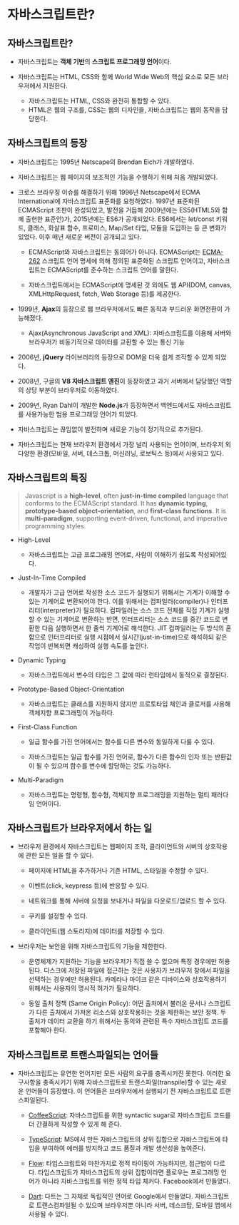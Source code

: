# 자바스크립트란?

## 자바스크립트란?

- 자바스크립트는 **객체 기반**의 **스크립트 프로그래밍 언어**이다.

- 자바스크립트는 HTML, CSS와 함께 World Wide Web의 핵심 요소로 모든 브라우저에서 지원한다.

  - 자바스크립트는 HTML, CSS와 완전히 통합할 수 있다.
  - HTML은 웹의 구조를, CSS는 웹의 디자인을, 자바스크립트는 웹의 동작을 담당한다.

## 자바스크립트의 등장

- 자바스크립트는 1995년 Netscape의 Brendan Eich가 개발하였다.

- 자바스크립트는 웹 페이지의 보조적인 기능을 수행하기 위해 처음 개발되었다.

- 크로스 브라우징 이슈를 해결하기 위해 1996년 Netscape에서 ECMA International에 자바스크립트 표준화를 요청하였다. 1997년 표준화된 ECMAScript 초판이 완성되었고, 발전을 거듭해 2009년에는 ES5(HTML5와 함께 출현한 표준안)가, 2015년에는 ES6가 공개되었다. ES6에서는 let/const 키워드, 클래스, 화살표 함수, 프로미스, Map/Set 타입, 모듈을 도입하는 등 큰 변화가 있었다. 이후 매년 새로운 버전이 공개되고 있다.

  - ECMAScript와 자바스크립트는 동의어가 아니다. ECMAScript는 [ECMA-262](https://www.ecma-international.org/publications-and-standards/standards/ecma-262/) 스크립트 언어 명세에 의해 정의된 표준화된 스크립트 언어이고, 자바스크립트는 ECMAScript를 준수하는 스크립트 언어를 말한다.

  - 자바스크립트에서는 ECMAScript에 명세된 것 외에도 웹 API(DOM, canvas, XMLHttpRequest, fetch, Web Storage 등)를 제공한다.

- 1999년, **Ajax**의 등장으로 웹 브라우저에서도 빠른 동작과 부드러운 화면전환이 가능해졌다.

  - Ajax(Asynchronous JavaScript and XML): 자바스크립트를 이용해 서버와 브라우저가 비동기적으로 데이터를 교환할 수 있는 통신 기능

- 2006년, **jQuery** 라이브러리의 등장으로 DOM을 더욱 쉽게 조작할 수 있게 되었다.

- 2008년, 구글의 **V8 자바스크립트 엔진**이 등장하였고 과거 서버에서 담당했던 역할의 상당 부분이 브라우저로 이동하였다.

- 2009년, Ryan Dahl이 개발한 **Node.js**가 등장하면서 백엔드에서도 자바스크립트를 사용가능한 범용 프로그래밍 언어가 되었다.

- 자바스크립트는 끊임없이 발전하며 새로운 기능이 정기적으로 추가된다.

- 자바스크립트는 현재 브라우저 환경에서 가장 널리 사용되는 언어이며, 브라우저 외 다양한 환경(모바일, 서버, 데스크톱, 머신러닝, 로보틱스 등)에서 사용되고 있다.

## 자바스크립트의 특징

> Javascript is a **high-level**, often **just-in-time compiled** language that conforms to the ECMAScript standard. It has **dynamic typing**, **prototype-based object-orientation**, and **first-class functions**. It is **multi-paradigm**, supporting event-driven, functional, and imperative programming styles.

- High-Level

  - 자바스크립트는 고급 프로그래밍 언어로, 사람이 이해하기 쉽도록 작성되어있다.

- Just-In-Time Compiled

  - 개발자가 고급 언어로 작성한 소스 코드가 실행되기 위해서는 기계가 이해할 수 있는 기계어로 변환되어야 한다. 이를 위해서는 컴파일러(compiler)나 인터프리터(interpreter)가 필요하다. 컴파일러는 소스 코드 전체를 직접 기계가 실행할 수 있는 기계어로 변환하는 반면, 인터프리터는 소스 코드를 중간 코드로 변환한 다음 실행하면서 한 줄씩 기계어로 해석한다. JIT 컴파일러는 두 방식의 혼합으로 인터프리터로 실행 시점에서 실시간(just-in-time)으로 해석하되 같은 작업이 반복되면 캐싱하여 실행 속도를 높인다.

- Dynamic Typing

  - 자바스크립트에서 변수의 타입은 그 값에 따라 런타임에서 동적으로 결정된다.

- Prototype-Based Object-Orientation

  - 자바스크립트는 클래스를 지원하지 않지만 프로토타입 체인과 클로저를 사용해 객체지향 프로그래밍이 가능하다.

- First-Class Function

  - 일급 함수를 가진 언어에서는 함수를 다른 변수와 동일하게 다룰 수 있다.

  - 자바스크립트는 일급 함수를 가진 언어로, 함수가 다른 함수의 인자 또는 반환값이 될 수 있으며 함수를 변수에 할당하는 것도 가능하다.

- Multi-Paradigm
  - 자바스크립트는 명령형, 함수형, 객체지향 프로그래밍을 지원하는 멀티 패러다임 언어이다.

## 자바스크립트가 브라우저에서 하는 일

- 브라우저 환경에서 자바스크립트는 웹페이지 조작, 클라이언트와 서버의 상호작용에 관한 모든 일을 할 수 있다.

  - 페이지에 HTML을 추가하거나 기존 HTML, 스타일을 수정할 수 있다.

  - 이벤트(click, keypress 등)에 반응할 수 있다.

  - 네트워크를 통해 서버에 요청을 보내거나 파일을 다운로드/업로드 할 수 있다.

  - 쿠키를 설정할 수 있다.

  - 클라이언트(웹 스토리지)에 데이터를 저장할 수 있다.

- 브라우저는 보안을 위해 자바스크립트의 기능을 제한한다.

  - 운영체제가 지원하는 기능을 브라우저가 직접 쓸 수 없으며 특정 경우에만 허용된다. 디스크에 저장된 파일에 접근하는 것은 사용자가 브라우저 창에서 파일을 선택하는 경우에만 허용된다. 카메라나 마이크 같은 디바이스와 상호작용하기 위해서는 사용자의 명시적 허가가 필요하다.

  - 동일 출처 정책 (Same Origin Policy): 어떤 출처에서 불러온 문서나 스크립트가 다른 출처에서 가져온 리소스와 상호작용하는 것을 제한하는 보안 정책. 두 출처가 데이터 교환을 하기 위해서는 동의와 관련된 특수 자바스크립트 코드를 포함해야 한다.

## 자바스크립트로 트랜스파일되는 언어들

- 자바스크립트는 유연한 언어지만 모든 사람의 요구를 충족시키진 못한다. 이러한 요구사항을 충족시키기 위해 자바스크립트로 트랜스파일(transpile)할 수 있는 새로운 언어들이 등장했다. 이 언어들은 브라우저에서 실행되기 전 자바스크립트로 트랜스파일된다.

  - [CoffeeScript](http://coffeescript.org/): 자바스크립트를 위한 syntactic sugar로 자바스크립트 코드를 더 간결하게 작성할 수 있게 해 준다.

  - [TypeScript](https://www.typescriptlang.org/): MS에서 만든 자바스크립트의 상위 집합으로 자바스크립트에 타입을 부여하여 에러를 방지하고 코드 품질과 개발 생산성을 높여준다.

  - [Flow](https://flow.org/): 타입스크립트와 마찬가지로 정적 타이핑이 가능하지만, 접근법이 다르다. 타입스크립트가 자바스크립트의 상위 집합이라면 플로우는 프로그래밍 언어가 아니라 자바스크립트를 위한 정적 타입 체커다. Facebook에서 만들었다.

  - [Dart](https://dart.dev/): 다트는 그 자체로 독립적인 언어로 Google에서 만들었다. 자바스크립트로 트랜스컴파일될 수 있으며 브라우저뿐 아니라 서버, 데스크탑, 모바일 앱에서 사용될 수 있다.

